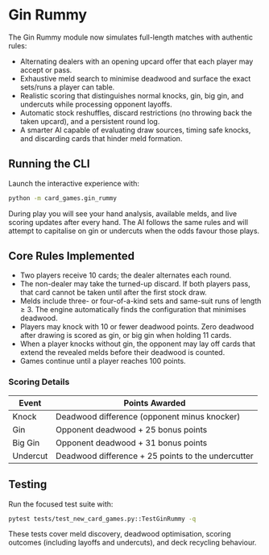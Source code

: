 # Gin Rummy

The Gin Rummy module now simulates full-length matches with authentic rules:

* Alternating dealers with an opening upcard offer that each player may accept or pass.
* Exhaustive meld search to minimise deadwood and surface the exact sets/runs a player can table.
* Realistic scoring that distinguishes normal knocks, gin, big gin, and undercuts while processing opponent layoffs.
* Automatic stock reshuffles, discard restrictions (no throwing back the taken upcard), and a persistent round log.
* A smarter AI capable of evaluating draw sources, timing safe knocks, and discarding cards that hinder meld formation.

## Running the CLI

Launch the interactive experience with:

```bash
python -m card_games.gin_rummy
```

During play you will see your hand analysis, available melds, and live scoring updates after every hand. The AI follows the same rules and will attempt to capitalise on gin or undercuts when the odds favour those plays.

## Core Rules Implemented

* Two players receive 10 cards; the dealer alternates each round.
* The non-dealer may take the turned-up discard. If both players pass, that card cannot be taken until after the first stock draw.
* Melds include three- or four-of-a-kind sets and same-suit runs of length ≥ 3. The engine automatically finds the configuration that minimises deadwood.
* Players may knock with 10 or fewer deadwood points. Zero deadwood after drawing is scored as gin, or big gin when holding 11 cards.
* When a player knocks without gin, the opponent may lay off cards that extend the revealed melds before their deadwood is counted.
* Games continue until a player reaches 100 points.

### Scoring Details

| Event        | Points Awarded |
|--------------|----------------|
| Knock        | Deadwood difference (opponent minus knocker) |
| Gin          | Opponent deadwood + 25 bonus points |
| Big Gin      | Opponent deadwood + 31 bonus points |
| Undercut     | Deadwood difference + 25 points to the undercutter |

## Testing

Run the focused test suite with:

```bash
pytest tests/test_new_card_games.py::TestGinRummy -q
```

These tests cover meld discovery, deadwood optimisation, scoring outcomes (including layoffs and undercuts), and deck recycling behaviour.
